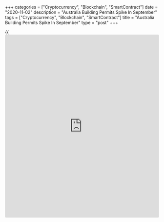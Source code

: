 +++
categories = ["Cryptocurrency", "Blockchain", "SmartContract"]
date = "2020-11-02"
description = "Australia Building Permits Spike In September"
tags = ["Cryptocurrency", "Blockchain", "SmartContract"]
title = "Australia Building Permits Spike In September"
type = "post"
+++

{{<iframe id="large-banner" src="https://www.bounty.group/#slide=5.0" width="100%" height="600" scrolling="no" style="border: 0px solid rgb(216, 221, 230); border-radius: 3px;">}}

The total number of building permits issued in Australia jumped a
seasonally adjusted 15.4 percent on month in September, the Australian
Bureau of Statistics said on Monday - coming in at 15,827.

That beat forecasts for an increase of 1.3 percent following the 2.2
percent decline in August. Consents were up 8.8 percent on year.

The rise was driven by private sector dwellings excluding houses, which
increased by 23.4 percent in September, but remains 12.1 percent lower
than at the same time last year. Private sector houses rose 9.7 percent,
driven by strength across all states and territories, to be 20.7 percent
higher than at the same time last year.

The value of total building approved fell 17.0 percent in September, in
seasonally adjusted [terms](https://www.fintechee.com/terms/). The value of non-residential building fell
36.7 percent, after rising 40.0 percent in August.

For comments and feedback [contact](https://www.playgroundfx.com/contact/): editorial@rtt[news](https://www.letsplayfx.com/blog/forex-news-website/).com

[Economic News][1]

 **What parts of the world are seeing the best (and worst) economic
performances lately? Click[here][2] to check out our [Econ Scorecard][2]
and find out! See up-to-the-moment [ranking](https://www.playgroundfx.com/blog/crypto-exchange-ranking/)s for the best and worst
performers in [GDP][3], [unemployment rate][4], [inflation][5] and much
more.**

   1. www.rtt[news](https://www.letsplayfx.com/blog/forex-news-website/).com/Content/EconomicNews.aspx
   2. www.rtt[news](https://www.letsplayfx.com/blog/forex-news-website/).com/economic-scorecard/world-rank/industrial-production/highest-performance.aspx
   3. www.rtt[news](https://www.letsplayfx.com/blog/forex-news-website/).com/economic-scorecard/world-rank/GDP/highest-performance.aspx
   4. www.rtt[news](https://www.letsplayfx.com/blog/forex-news-website/).com/economic-scorecard/world-rank/unemployment-rate/lowest-performance.aspx
   5. www.rtt[news](https://www.letsplayfx.com/blog/forex-news-website/).com/economic-scorecard/world-rank/CPI/highest-performance.aspx